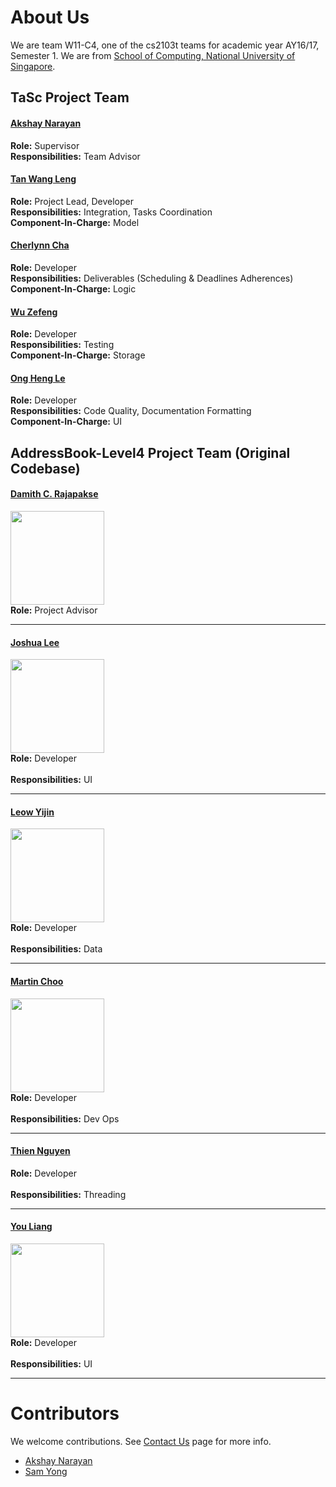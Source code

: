 # About Us

We are team W11-C4, one of the cs2103t teams for academic year AY16/17, Semester 1.
We are from [School of Computing, National University of Singapore](http://www.comp.nus.edu.sg).

## TaSc Project Team

#### [Akshay Narayan](https://github.com/okkhoy)
**Role:** Supervisor<br>
**Responsibilities:** Team Advisor

#### [Tan Wang Leng](https://github.com/yamgent)
**Role:** Project Lead, Developer<br>
**Responsibilities:** Integration, Tasks Coordination<br>
**Component-In-Charge:** Model

#### [Cherlynn Cha](https://github.com/Cherc)
**Role:** Developer<br>
**Responsibilities:** Deliverables (Scheduling & Deadlines Adherences)<br>
**Component-In-Charge:** Logic

#### [Wu Zefeng](https://github.com/DesperadoFlames)
**Role:** Developer<br>
**Responsibilities:** Testing<br>
**Component-In-Charge:** Storage

#### [Ong Heng Le](https://github.com/initialshl)
**Role:** Developer<br>
**Responsibilities:** Code Quality, Documentation Formatting<br>
**Component-In-Charge:** UI


## AddressBook-Level4 Project Team (Original Codebase)

#### [Damith C. Rajapakse](http://www.comp.nus.edu.sg/~damithch) <br>
<img src="images/DamithRajapakse.jpg" width="150"><br>
**Role:** Project Advisor

-----

#### [Joshua Lee](http://github.com/lejolly)
<img src="images/JoshuaLee.jpg" width="150"><br>
**Role:** Developer <br>  
**Responsibilities:** UI

-----

#### [Leow Yijin](http://github.com/yijinl) 
<img src="images/LeowYijin.jpg" width="150"><br>
**Role:** Developer <br>  
**Responsibilities:** Data

-----

#### [Martin Choo](http://github.com/m133225)
<img src="images/MartinChoo.jpg" width="150"><br>
**Role:** Developer <br>  
**Responsibilities:** Dev Ops

-----

#### [Thien Nguyen](https://github.com/ndt93)
**Role:** Developer <br>  
**Responsibilities:** Threading
 
-----

#### [You Liang](http://github.com/yl-coder) 
<img src="images/YouLiang.jpg" width="150"><br>
**Role:** Developer <br>  
**Responsibilities:** UI
 
-----

# Contributors

We welcome contributions. See [Contact Us](ContactUs.md) page for more info.

* [Akshay Narayan](https://github.com/se-edu/addressbook-level4/pulls?q=is%3Apr+author%3Aokkhoy)
* [Sam Yong](https://github.com/se-edu/addressbook-level4/pulls?q=is%3Apr+author%3Amauris)
